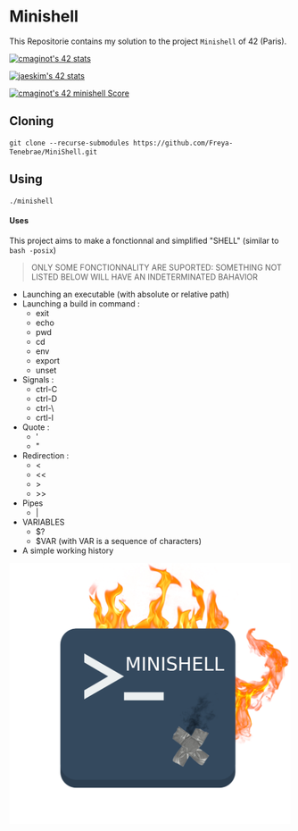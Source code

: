 # Minishell

This Repositorie contains my solution to the project `Minishell` of 42 (Paris).

[![cmaginot's 42 stats](https://badge42.vercel.app/api/v2/cl1s5sord008509mlo7xr33zy/stats?cursusId=21&coalitionId=45)](https://github.com/JaeSeoKim/badge42)

[![jaeskim's 42 stats](https://badge42.herokuapp.com/api/stats/gadeneux?cursus=42cursus&privacyName=true)](https://github.com/JaeSeoKim/badge42)

[![cmaginot's 42 minishell Score](https://badge42.vercel.app/api/v2/cl1s5sord008509mlo7xr33zy/project/2409102)](https://github.com/JaeSeoKim/badge42)

## Cloning

```shell
git clone --recurse-submodules https://github.com/Freya-Tenebrae/MiniShell.git
```

## Using

```shell
./minishell
```

#### Uses
This project aims to make a fonctionnal and simplified "SHELL" (similar to `bash -posix`)

> ONLY SOME FONCTIONNALITY ARE SUPORTED: SOMETHING NOT LISTED BELOW WILL HAVE AN INDETERMINATED BAHAVIOR
 - Launching an executable (with absolute or relative path)
 - Launching a build in command :
 	- exit
 	- echo
 	- pwd
 	- cd
 	- env
 	- export
 	- unset
 - Signals : 
 	- ctrl-C 
 	- ctrl-D 
 	- ctrl-\\
 	- crtl-l
 - Quote :
 	- '
 	- "
 - Redirection :
 	- <
 	- <<
 	- \>
 	- \>\>
 - Pipes 
 	- |
 - VARIABLES
 	- $?
 	- $VAR (with VAR is a sequence of characters)
 - A simple working history

![Minishell](https://github.com/Freya-Tenebrae/MiniShell/blob/master/minishell.png)
